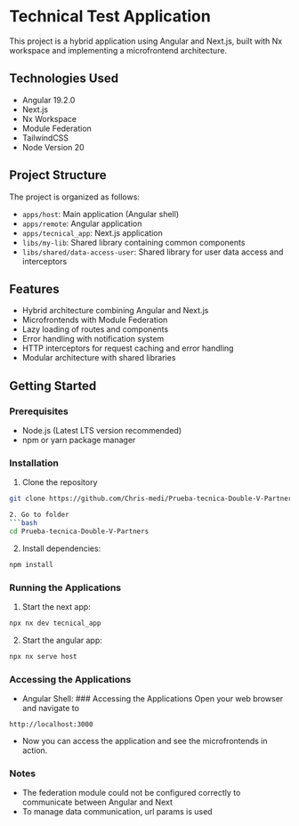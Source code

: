 # Technical Test Application

This project is a hybrid application using Angular and Next.js, built with Nx workspace and implementing a microfrontend architecture.

## Technologies Used

- Angular 19.2.0
- Next.js
- Nx Workspace
- Module Federation
- TailwindCSS
- Node Version 20

## Project Structure

The project is organized as follows:

- `apps/host`: Main application (Angular shell)
- `apps/remote`: Angular application
- `apps/tecnical_app`: Next.js application
- `libs/my-lib`: Shared library containing common components
- `libs/shared/data-access-user`: Shared library for user data access and interceptors

## Features

- Hybrid architecture combining Angular and Next.js
- Microfrontends with Module Federation
- Lazy loading of routes and components
- Error handling with notification system
- HTTP interceptors for request caching and error handling
- Modular architecture with shared libraries

## Getting Started

### Prerequisites

- Node.js (Latest LTS version recommended)
- npm or yarn package manager

### Installation

1. Clone the repository
```bash
git clone https://github.com/Chris-medi/Prueba-tecnica-Double-V-Partners.git

2. Go to folder
```bash
cd Prueba-tecnica-Double-V-Partners
```

2. Install dependencies:
```bash
npm install
```

### Running the Applications
1. Start the next app:
```bash
npx nx dev tecnical_app
```
2. Start the angular app:
```bash
npx nx serve host
```

### Accessing the Applications
- Angular Shell: ### Accessing the Applications
Open your web browser and navigate to
```
http://localhost:3000
```
- Now you can access the application and see the microfrontends in action.

### Notes
- The federation module could not be configured correctly to communicate between Angular and Next
- To manage data communication, url params is used